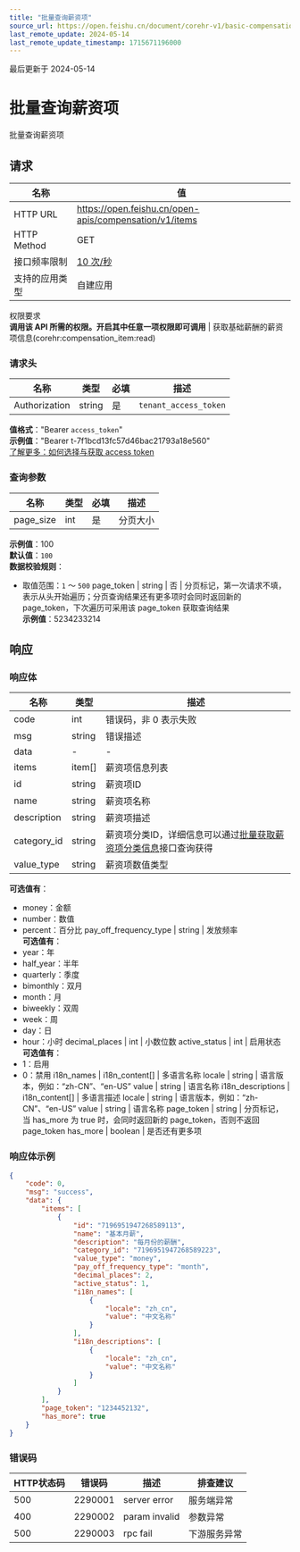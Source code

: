 ```yaml
---
title: "批量查询薪资项"
source_url: https://open.feishu.cn/document/corehr-v1/basic-compensation/compensation-component-and-metric/list-2
last_remote_update: 2024-05-14
last_remote_update_timestamp: 1715671196000
---
```

最后更新于 2024-05-14

# 批量查询薪资项

批量查询薪资项

## 请求
名称 | 值
---|---
HTTP URL | https://open.feishu.cn/open-apis/compensation/v1/items
HTTP Method | GET
接口频率限制 | [10 次/秒](https://open.feishu.cn/document/ukTMukTMukTM/uUzN04SN3QjL1cDN)
支持的应用类型 | 自建应用
权限要求  
            **调用该 API 所需的权限。开启其中任意一项权限即可调用** | 获取基础薪酬的薪资项信息(corehr:compensation_item:read)

### 请求头

名称 | 类型 | 必填 | 描述
--- | --- | --- | ---
Authorization | string | 是 | `tenant_access_token`  
**值格式**："Bearer `access_token`"  
**示例值**："Bearer t-7f1bcd13fc57d46bac21793a18e560"  
[了解更多：如何选择与获取 access token](https://open.feishu.cn/document/uAjLw4CM/ugTN1YjL4UTN24CO1UjN/trouble-shooting/how-to-choose-which-type-of-token-to-use)

### 查询参数

名称 | 类型 | 必填 | 描述
--- | --- | --- | ---
page_size | int | 是 | 分页大小  
**示例值**：100  
**默认值**：`100`  
**数据校验规则**：  
- 取值范围：`1` ～ `500`
page_token | string | 否 | 分页标记，第一次请求不填，表示从头开始遍历；分页查询结果还有更多项时会同时返回新的 page_token，下次遍历可采用该 page_token 获取查询结果  
**示例值**：5234233214

## 响应

### 响应体

名称 | 类型 | 描述
--- | --- | ---
code | int | 错误码，非 0 表示失败
msg | string | 错误描述
data | \- | \-
items | item\[\] | 薪资项信息列表
id | string | 薪资项ID
name | string | 薪资项名称
description | string | 薪资项描述
category_id | string | 薪资项分类ID，详细信息可以通过[批量获取薪资项分类信息](https://open.feishu.cn/document/uAjLw4CM/ukTMukTMukTM/compensation-v1/item_category/list)接口查询获得
value_type | string | 薪资项数值类型  
**可选值有**：  
- money：金额  
- number：数值  
- percent：百分比
pay_off_frequency_type | string | 发放频率  
**可选值有**：  
- year：年  
- half_year：半年  
- quarterly：季度  
- bimonthly：双月  
- month：月  
- biweekly：双周  
- week：周  
- day：日  
- hour：小时
decimal_places | int | 小数位数
active_status | int | 启用状态  
**可选值有**：  
- 1：启用  
- 0：禁用
i18n_names | i18n_content\[\] | 多语言名称
locale | string | 语言版本，例如：“zh-CN”、“en-US”
value | string | 语言名称
i18n_descriptions | i18n_content\[\] | 多语言描述
locale | string | 语言版本，例如：“zh-CN”、“en-US”
value | string | 语言名称
page_token | string | 分页标记，当 has_more 为 true 时，会同时返回新的 page_token，否则不返回 page_token
has_more | boolean | 是否还有更多项

### 响应体示例
```json
{
    "code": 0,
    "msg": "success",
    "data": {
        "items": [
            {
                "id": "7196951947268589113",
                "name": "基本月薪",
                "description": "每月份的薪酬",
                "category_id": "7196951947268589223",
                "value_type": "money",
                "pay_off_frequency_type": "month",
                "decimal_places": 2,
                "active_status": 1,
                "i18n_names": [
                    {
                        "locale": "zh_cn",
                        "value": "中文名称"
                    }
                ],
                "i18n_descriptions": [
                    {
                        "locale": "zh_cn",
                        "value": "中文名称"
                    }
                ]
            }
        ],
        "page_token": "1234452132",
        "has_more": true
    }
}
```

### 错误码

HTTP状态码 | 错误码 | 描述 | 排查建议
--- | --- | --- | ---
500 | 2290001 | server error | 服务端异常
400 | 2290002 | param invalid | 参数异常
500 | 2290003 | rpc fail | 下游服务异常
